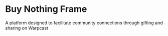 # Buy Nothing Frame
A platform designed to facilitate community connections through gifting and sharing on Warpcast